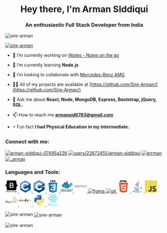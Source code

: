 <h1 align="center">Hey there, I'm Arman SIddiqui</h1>
<h3 align="center">An enthusiastic Full Stack Developer from India</h3>

<p align="left"> <img src="https://komarev.com/ghpvc/?username=sire-arman&label=Profile%20views&color=0e75b6&style=flat" alt="sire-arman" /> </p>

<p align="left"> <a href="https://github.com/ryo-ma/github-profile-trophy"><img src="https://github-profile-trophy.vercel.app/?username=sire-arman" alt="sire-arman" /></a> </p>

- 🔭 I’m currently working on [iNotes - Notes on the go](https://github.com/Sire-Arman/iNotes)

- 🌱 I’m currently learning **Node.js**

- 👯 I’m looking to collaborate with [Mercedes-Benz AMG](https://mercedes-amg.co.in)

- 👨‍💻 All of my projects are available at [https://github.com/Sire-Arman/](https://github.com/Sire-Arman/)

- 💬 Ask me about **React, Node, MongoDB, Express, Bootstrap, jQuery, SQL.**

- 📫 How to reach me **armansid6783@gmail.com**

- ⚡ Fun fact **I had Physical Education in my intermediate.**

<h3 align="left">Connect with me:</h3>
<p align="left">
<a href="https://linkedin.com/in/arman-siddiqui-07495a226" target="blank"><img align="center" src="https://raw.githubusercontent.com/rahuldkjain/github-profile-readme-generator/master/src/images/icons/Social/linked-in-alt.svg" alt="arman-siddiqui-07495a226" height="30" width="40" /></a>
<a href="https://stackoverflow.com/users/users/22672455/arman-siddiqui" target="blank"><img align="center" src="https://raw.githubusercontent.com/rahuldkjain/github-profile-readme-generator/master/src/images/icons/Social/stack-overflow.svg" alt="users/22672455/arman-siddiqui" height="30" width="40" /></a>
<a href="https://kaggle.com/errman" target="blank"><img align="center" src="https://raw.githubusercontent.com/rahuldkjain/github-profile-readme-generator/master/src/images/icons/Social/kaggle.svg" alt="errman" height="30" width="40" /></a>
<a href="https://www.leetcode.com/_arman" target="blank"><img align="center" src="https://raw.githubusercontent.com/rahuldkjain/github-profile-readme-generator/master/src/images/icons/Social/leet-code.svg" alt="_arman" height="30" width="40" /></a>
</p>

<h3 align="left">Languages and Tools:</h3>
<p align="left"> <a href="https://getbootstrap.com" target="_blank" rel="noreferrer"> <img src="https://raw.githubusercontent.com/devicons/devicon/master/icons/bootstrap/bootstrap-plain-wordmark.svg" alt="bootstrap" width="40" height="40"/> </a> <a href="https://www.cprogramming.com/" target="_blank" rel="noreferrer"> <img src="https://raw.githubusercontent.com/devicons/devicon/master/icons/c/c-original.svg" alt="c" width="40" height="40"/> </a> <a href="https://www.w3schools.com/cpp/" target="_blank" rel="noreferrer"> <img src="https://raw.githubusercontent.com/devicons/devicon/master/icons/cplusplus/cplusplus-original.svg" alt="cplusplus" width="40" height="40"/> </a> <a href="https://www.w3schools.com/css/" target="_blank" rel="noreferrer"> <img src="https://raw.githubusercontent.com/devicons/devicon/master/icons/css3/css3-original-wordmark.svg" alt="css3" width="40" height="40"/> </a> <a href="https://www.docker.com/" target="_blank" rel="noreferrer"> <img src="https://raw.githubusercontent.com/devicons/devicon/master/icons/docker/docker-original-wordmark.svg" alt="docker" width="40" height="40"/> </a> <a href="https://expressjs.com" target="_blank" rel="noreferrer"> <img src="https://raw.githubusercontent.com/devicons/devicon/master/icons/express/express-original-wordmark.svg" alt="express" width="40" height="40"/> </a> <a href="https://www.figma.com/" target="_blank" rel="noreferrer"> <img src="https://www.vectorlogo.zone/logos/figma/figma-icon.svg" alt="figma" width="40" height="40"/> </a> <a href="https://git-scm.com/" target="_blank" rel="noreferrer"> <img src="https://www.vectorlogo.zone/logos/git-scm/git-scm-icon.svg" alt="git" width="40" height="40"/> </a> <a href="https://www.w3.org/html/" target="_blank" rel="noreferrer"> <img src="https://raw.githubusercontent.com/devicons/devicon/master/icons/html5/html5-original-wordmark.svg" alt="html5" width="40" height="40"/> </a> <a href="https://www.java.com" target="_blank" rel="noreferrer"> <img src="https://raw.githubusercontent.com/devicons/devicon/master/icons/java/java-original.svg" alt="java" width="40" height="40"/> </a> <a href="https://developer.mozilla.org/en-US/docs/Web/JavaScript" target="_blank" rel="noreferrer"> <img src="https://raw.githubusercontent.com/devicons/devicon/master/icons/javascript/javascript-original.svg" alt="javascript" width="40" height="40"/> </a> <a href="https://www.mysql.com/" target="_blank" rel="noreferrer"> <img src="https://raw.githubusercontent.com/devicons/devicon/master/icons/mysql/mysql-original-wordmark.svg" alt="mysql" width="40" height="40"/> </a> <a href="https://nodejs.org" target="_blank" rel="noreferrer"> <img src="https://raw.githubusercontent.com/devicons/devicon/master/icons/nodejs/nodejs-original-wordmark.svg" alt="nodejs" width="40" height="40"/> </a> <a href="https://www.python.org" target="_blank" rel="noreferrer"> <img src="https://raw.githubusercontent.com/devicons/devicon/master/icons/python/python-original.svg" alt="python" width="40" height="40"/> </a> <a href="https://reactjs.org/" target="_blank" rel="noreferrer"> <img src="https://raw.githubusercontent.com/devicons/devicon/master/icons/react/react-original-wordmark.svg" alt="react" width="40" height="40"/> </a> </p>

<p><img align="left" src="https://github-readme-stats.vercel.app/api/top-langs?username=sire-arman&show_icons=true&locale=en&layout=compact" alt="sire-arman" /></p>

<p>&nbsp;<img align="center" src="https://github-readme-stats.vercel.app/api?username=sire-arman&show_icons=true&locale=en" alt="sire-arman" /></p>

<p><img align="center" src="https://github-readme-streak-stats.herokuapp.com/?user=sire-arman&" alt="sire-arman" /></p>
